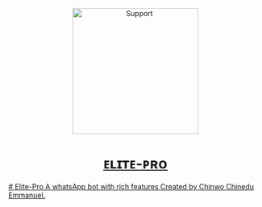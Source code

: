 
</p>
</p>
<p align="center">
  <a href="https://chat.whatsapp.com/GRIeuAnUgk54u2IL5ujUxJ">
    <img alt=Support height="250" src="https://telegra.ph/file/1dc10a39146c80069a439.jpg"> 
    </p>
<h1 align="center">    ᴇʟɪᴛᴇ-ᴘʀᴏ
</h1>
<p align="center"> 
    </p>
  # Elite-Pro
A whatsApp bot with rich features Created by Chinwo Chinedu Emmanuel.
